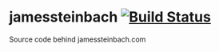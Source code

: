 # jamessteinbach [![Build Status](https://travis-ci.org/jdsteinbach/jamessteinbach.svg?branch=master)](https://travis-ci.org/jdsteinbach/jamessteinbach)
Source code behind jamessteinbach.com
